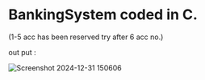 # BankingSystem coded in C.

(1-5 acc has been reserved try after 6 acc no.) 

 out put :
 
 
![Screenshot 2024-12-31 150606](https://github.com/user-attachments/assets/056901a7-e05e-4178-bc6d-f25c138539cd)
